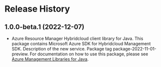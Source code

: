 # Release History

## 1.0.0-beta.1 (2022-12-07)

- Azure Resource Manager Hybridcloud client library for Java. This package contains Microsoft Azure SDK for Hybridcloud Management SDK. Description of the new service. Package tag package-2022-11-01-preview. For documentation on how to use this package, please see [Azure Management Libraries for Java](https://aka.ms/azsdk/java/mgmt).
